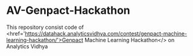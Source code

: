# AV-Genpact-Hackathon

This repository consist code of <href='https://datahack.analyticsvidhya.com/contest/genpact-machine-learning-hackathon/'>Genpact Machine Learning Hackathon</> on Analytics Vidhya
